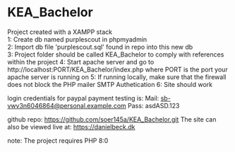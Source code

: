 # KEA_Bachelor

Project created with a XAMPP stack  
1: Create db named purplescout in phpmyadmin  
2: Import db file 'purplescout.sql' found in repo into this new db  
3: Project folder should be called KEA_Bachelor to comply with references within the project
4: Start apache server and go to http://localhost:PORT/KEA_Bachelor/index.php where PORT is the port your apache server is running on
5: If running locally, make sure that the firewall does not block the PHP mailer SMTP Authetication
6: Site should work

login credentials for paypal payment testing is:
Mail: sb-vwv3n6046864@personal.example.com
Pass: asdASD.123

github repo: https://github.com/soer145a/KEA_Bachelor.git
The site can also be viewed live at: https://danielbeck.dk

note: The project requires PHP 8:0
